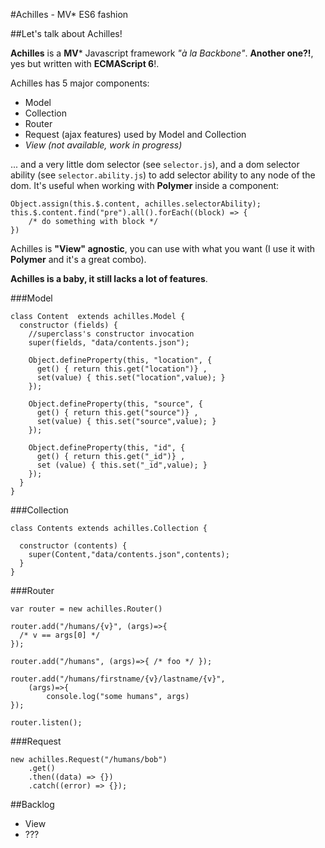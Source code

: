 #Achilles - MV* ES6 fashion

##Let's talk about Achilles!

**Achilles** is a **MV*** Javascript framework *"à la Backbone"*. **Another one?!**, yes but written with **ECMAScript 6**!.

Achilles has 5 major components:

- Model
- Collection
- Router
- Request (ajax features) used by Model and Collection
- *View (not available, work in progress)*

... and a very little dom selector (see `selector.js`), and a dom selector ability (see `selector.ability.js`) to add selector ability to any node of the dom. It's useful when working with **Polymer** inside a component:

    Object.assign(this.$.content, achilles.selectorAbility);
    this.$.content.find("pre").all().forEach((block) => {
        /* do something with block */
    })

Achilles is **"View" agnostic**, you can use with what you want (I use it with **Polymer** and it's a great combo).

**Achilles is a baby, it still lacks a lot of features**.

###Model

    class Content  extends achilles.Model {
      constructor (fields) {
        //superclass's constructor invocation
        super(fields, "data/contents.json");
    
        Object.defineProperty(this, "location", {
          get() { return this.get("location")} ,
          set(value) { this.set("location",value); }
        });
    
        Object.defineProperty(this, "source", {
          get() { return this.get("source")} ,
          set(value) { this.set("source",value); }
        });
    
        Object.defineProperty(this, "id", {
          get() { return this.get("_id")} ,
          set (value) { this.set("_id",value); }
        });
      }
    }

###Collection

    class Contents extends achilles.Collection {
    
      constructor (contents) {
        super(Content,"data/contents.json",contents);
      }
    }
    
###Router

    var router = new achilles.Router()
    
    router.add("/humans/{v}", (args)=>{
      /* v == args[0] */ 
    });
    
    router.add("/humans", (args)=>{ /* foo */ });
    
    router.add("/humans/firstname/{v}/lastname/{v}", 
        (args)=>{
            console.log("some humans", args)
    });
        
    router.listen();

###Request

    new achilles.Request("/humans/bob")
        .get()
        .then((data) => {})
        .catch((error) => {});


##Backlog
    
 - View
 - ???